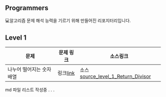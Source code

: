 ## Programmers 
💻알고리즘 문제 해석 능력을 기르기 위해 만들어진 리포지터리입니다.

## Level 1
|문제|문제 링크|소스링크|
|------|---|---|
|나누어 떨어지는 숫자 배열 |링크[link]|소스[source_level_1_Return_Divisor]|

md 파일 리스트 작성중 . . .

[link]:https://programmers.co.kr/learn/courses/30/lessons/12910?language=java
[source_level_1_Return_Divisor]:https://github.com/ieunune/programmers/blob/master/src/level1/Return_Divisor.java
